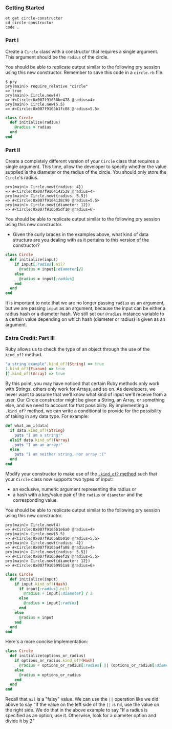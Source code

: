 ### Getting Started

```no-highlight
et get circle-constructor
cd circle-constructor
code .
```

### Part I

Create a `Circle` class with a constructor that requires a single argument.
This argument should be the `radius` of the circle.

You should be able to replicate output similar to the following pry session using this new
constructor. Remember to save this code in a `circle.rb` file.

```no-highlight
$ pry
pry(main)> require_relative "circle"
=> true
pry(main)> Circle.new(4)
=> #<Circle:0x007f91658be478 @radius=4>
pry(main)> Circle.new(5.5)
=> #<Circle:0x007f9165b1fc08 @radius=5.5>
```


```ruby
class Circle
  def initialize(radius)
    @radius = radius
  end
end
```


### Part II

Create a completely different version of your `Circle` class that requires a
single argument. This time, allow the developer to specify whether the value
supplied is the diameter or the radius of the circle. You should only store the
`Circle`'s radius.

```no-highlight
pry(main)> Circle.new({radius: 4})
=> #<Circle:0x007f9164142538 @radius=4>
pry(main)> Circle.new({radius: 5.5})
=> #<Circle:0x007f9164138c90 @radius=5.5>
pry(main)> Circle.new({diameter: 12})
=> #<Circle:0x007f916585df10 @radius=6>
```

You should be able to replicate output similar to the following pry session using this new
constructor.


- Given the curly braces in the examples above,
  what kind of data structure are you dealing with as it pertains to this version of the
  constructor?


```ruby
class Circle
  def initialize(input)
    if input[:radius].nil?
      @radius = input[:diameter]/2
    else
      @radius = input[:radius]
    end
  end
end
```

It is important to note that we are no longer passing `radius` as an argument, but we are passing `input` as an argument, because the input can be either a radius hash or a diameter hash. We still set our `@radius` instance variable to a certain value depending on which hash (diameter or radius) is given as an argument.


### Extra Credit: Part III

Ruby allows us to check the type of an object through the use of
the `kind_of?` method.

```ruby
"a string example".kind_of?(String) => true
1.kind_of?(Fixnum) => true
[].kind_of?(Array) => true
```

By this point, you may have noticed that certain Ruby methods only work with Strings, others only work for Arrays, and so on. As developers, we never want to assume that we'll know what kind of input we'll receive from a user. Our Circle constructor might be given a String, an Array, or something else, and we need to account for that possibility. By implementing a `.kind_of?` method, we can write a conditional to provide for the possibility of taking in any data type. For example:

```ruby
def what_am_i(data)
  if data.kind_of?(String)
    puts "I am a string!"
  elsif data.kind_of?(Array)
    puts "I am an array!"
  else
    puts "I am neither string, nor array :("
  end
end
```

Modify your constructor to make use of the [`.kind_of?` method](https://ruby-doc.org/core-2.4.2/Object.html#method-i-kind_of-3F) such that your `Circle` class now supports two types of input:

- an exclusive, numeric argument representing the radius or
- a hash with a key/value pair of the `radius` or `diameter` and the corresponding value.

You should be able to replicate output similar to the following pry session using this new constructor.

```no-highlight
pry(main)> Circle.new(4)
=> #<Circle:0x007f9165b1e6a0 @radius=4>
pry(main)> Circle.new(5.5)
=> #<Circle:0x007f9165ab5010 @radius=5.5>
pry(main)> Circle.new({radius: 4})
=> #<Circle:0x007f9165a4fa08 @radius=4>
pry(main)> Circle.new({radius: 5.5})
=> #<Circle:0x007f91659eef28 @radius=5.5>
pry(main)> Circle.new({diameter: 12})
=> #<Circle:0x007f91659951a8 @radius=6>
```


```ruby
class Circle
  def initialize(input)
    if input.kind_of?(Hash)
      if input[:radius].nil?
        @radius = input[:diameter] / 2
      else
        @radius = input[:radius]
      end
    else
      @radius = input
    end
  end
end
```

Here's a more concise implementation:

```ruby
class Circle
  def initialize(options_or_radius)
    if options_or_radius.kind_of?(Hash)
      @radius = options_or_radius[:radius] || (options_or_radius[:diameter] / 2)
    else
      @radius = options_or_radius
    end
  end
end
```

Recall that `nil` is a "falsy" value. We can use the `||` operation like we did
above to say "If the value on the left side of the `||` is nil, use the value on
the right side. We do that in the above example to say "If a radius is specified
as an option, use it. Otherwise, look for a diameter option and divide it by 2"

